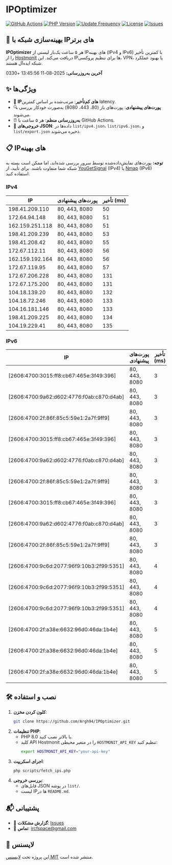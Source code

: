 # IPOptimizer

[![GitHub Actions](https://github.com/Argh94/IPOptimizer/workflows/IPOptimizer/badge.svg)](https://github.com/Argh94/IPOptimizer/actions)
[![PHP Version](https://img.shields.io/badge/PHP-8.0-blue)](https://www.php.net)
[![Update Frequency](https://img.shields.io/badge/Updates-Every%205%20Hours-green)](https://github.com/Argh94/IPOptimizer)
[![License](https://img.shields.io/badge/License-MIT-yellow)](https://opensource.org/licenses/MIT)
[![Issues](https://img.shields.io/github/issues/Argh94/IPOptimizer)](https://github.com/Argh94/IPOptimizer/issues)

## 🚀 بهینه‌سازی شبکه با IPهای برتر

**IPOptimizer** هر ۵ ساعت یک‌بار لیستی از IPهای بهینه (IPv4 و IPv6) با کمترین تأخیر را از [Hostmonit](https://hostmonit.com/) دریافت می‌کند. این IPها برای تنظیم پروکسی، VPN، یا بهبود عملکرد شبکه ایده‌آل هستند.

**آخرین به‌روزرسانی:** 2025-08-11 13:45:56 +0330

## ✨ ویژگی‌ها
- 📡 **IPهای کم‌تأخیر**: مرتب‌شده بر اساس کمترین latency.
- 🔍 **پورت‌های پیشنهادی**: پورت‌های باز (80، 443، 8080) به‌صورت خودکار بررسی می‌شوند.
- ⏰ **به‌روزرسانی منظم**: هر ۵ ساعت با GitHub Actions.
- 📄 **خروجی‌های JSON**: داده‌ها در `list/ipv4.json`، `list/ipv6.json`، و `list/export.json` ذخیره می‌شوند.

## 📋 IPهای بهینه

**توجه:** پورت‌های نمایش‌داده‌شده توسط سرور بررسی شده‌اند، اما ممکن است بسته به شبکه شما متفاوت باشند. برای تأیید، از [YouGetSignal](https://www.yougetsignal.com/tools/open-ports/) (IPv4) یا [Nmap](https://nmap.org/) (IPv6) استفاده کنید.

### IPv4
| IP | پورت‌های پیشنهادی | تأخیر (ms) |
|----|-------------------|------------|
| 198.41.209.110 | 80, 443, 8080 | 50 |
| 172.64.94.148 | 80, 443, 8080 | 51 |
| 162.159.251.118 | 80, 443, 8080 | 51 |
| 198.41.209.239 | 80, 443, 8080 | 53 |
| 198.41.208.42 | 80, 443, 8080 | 55 |
| 172.67.112.11 | 80, 443, 8080 | 56 |
| 162.159.192.164 | 80, 443, 8080 | 56 |
| 172.67.119.95 | 80, 443, 8080 | 57 |
| 172.67.206.228 | 80, 443, 8080 | 131 |
| 172.67.175.200 | 80, 443, 8080 | 131 |
| 104.18.139.20 | 80, 443, 8080 | 132 |
| 104.18.72.246 | 80, 443, 8080 | 133 |
| 104.16.181.146 | 80, 443, 8080 | 133 |
| 198.41.209.225 | 80, 443, 8080 | 134 |
| 104.19.229.41 | 80, 443, 8080 | 135 |

### IPv6
| IP | پورت‌های پیشنهادی | تأخیر (ms) |
|----|-------------------|------------|
| [2606:4700:3015:ff8:cb67:465e:3f49:396] | 80, 443, 8080 | 3 |
| [2606:4700:9a62:d602:4776:f0ab:c870:d4ab] | 80, 443, 8080 | 3 |
| [2606:4700:2f:86f:85c5:59e1:2a7f:9ff9] | 80, 443, 8080 | 3 |
| [2606:4700:3015:ff8:cb67:465e:3f49:396] | 80, 443, 8080 | 3 |
| [2606:4700:9a62:d602:4776:f0ab:c870:d4ab] | 80, 443, 8080 | 3 |
| [2606:4700:2f:86f:85c5:59e1:2a7f:9ff9] | 80, 443, 8080 | 3 |
| [2606:4700:3015:ff8:cb67:465e:3f49:396] | 80, 443, 8080 | 3 |
| [2606:4700:9a62:d602:4776:f0ab:c870:d4ab] | 80, 443, 8080 | 3 |
| [2606:4700:2f:86f:85c5:59e1:2a7f:9ff9] | 80, 443, 8080 | 3 |
| [2606:4700:9c6d:2077:96f9:10b3:2f99:5351] | 80, 443, 8080 | 4 |
| [2606:4700:9c6d:2077:96f9:10b3:2f99:5351] | 80, 443, 8080 | 4 |
| [2606:4700:9c6d:2077:96f9:10b3:2f99:5351] | 80, 443, 8080 | 4 |
| [2606:4700:2f:a38e:6632:96d0:46da:1b4e] | 80, 443, 8080 | 5 |
| [2606:4700:2f:a38e:6632:96d0:46da:1b4e] | 80, 443, 8080 | 5 |
| [2606:4700:2f:a38e:6632:96d0:46da:1b4e] | 80, 443, 8080 | 5 |

## 🛠️ نصب و استفاده
1. **کلون کردن مخزن**:
   ```bash
   git clone https://github.com/Argh94/IPOptimizer.git
   ```
2. **تنظیمات PHP**:
   - PHP 8.0 یا بالاتر نصب کنید.
   - کلید API Hostmonit را در متغیر محیطی `HOSTMONIT_API_KEY` تنظیم کنید:
     ```bash
     export HOSTMONIT_API_KEY="your-api-key"
     ```
3. **اجرای اسکریپت**:
   ```bash
   php scripts/fetch_ips.php
   ```
4. **بررسی خروجی**:
   - فایل‌های JSON در پوشه `list/`.
   - لیست IPها در `README.md`.

## 📬 پشتیبانی
- 🐛 **گزارش مشکلات**: [Issues](https://github.com/Argh94/IPOptimizer/issues)
- 📧 **تماس**: [ircfspace@gmail.com](mailto:ircfspace@gmail.com)

## 📄 لایسنس
این پروژه تحت [لایسنس MIT](https://github.com/Argh94/HandWave/blob/main/LICENCE) منتشر شده است.
